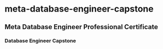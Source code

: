 # meta-database-engineer-capstone
## Meta Database Engineer Professional Certificate
### Database Engineer Capstone

